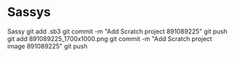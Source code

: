# Sassys
Sassy
git add <filename>.sb3
git commit -m "Add Scratch project 891089225"
git push
git add 891089225_1700x1000.png
git commit -m "Add Scratch project image 891089225"
git push